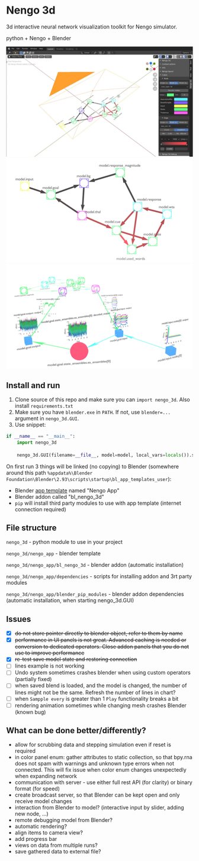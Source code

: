 # Nengo 3d

3d interactive neural network visualization toolkit for Nengo simulator.

python + Nengo + Blender

![imterface](images/semflu_overview_interface2.jpg)
![plot](images/semflu_overview.jpg)
![plot](images/semflu_goals_v2_charts_500.jpg)

## Install and run

1. Clone source of this repo and make sure you can `import nengo_3d`. Also install `requirements.txt`
2. Make sure you have `blender.exe` in `PATH`. If not, use `blender=...` argument in `nengo_3d.GUI`.
3. Use snippet:

```python
if __name__ == "__main__":
    import nengo_3d

    nengo_3d.GUI(filename=__file__, model=model, local_vars=locals()).start()
```

On first run 3 things will be linked (no copying) to Blender (somewhere around this
path `%appdata%\Blender Foundation\Blender\2.93\scripts\startup\bl_app_templates_user`):

- Blender [app template](https://docs.blender.org/manual/en/latest/advanced/app_templates.html) named "Nengo App"
- Blender addon called "bl_nengo_3d"
- `pip` will install third party modules to use with app template (internet connection required)

## File structure

`nengo_3d` - python module to use in your project

`nengo_3d/nengo_app` - blender template

`nengo_3d/nengo_app/bl_nengo_3d` - blender addon (automatic installation)

`nengo_3d/nengo_app/dependencies` - scripts for installing addon and 3rt party modules

`nengo_3d/nengo_app/blender_pip_modules` - blender addon dependencies (automatic installation, when starting
nengo_3d.GUI)

## Issues

- [x] ~~do not store pointer directly to blender object, refer to them by name~~
- [x] ~~performance in UI panels is not great. Advanced caching is needed or conversion to dedicated operators. Close
  addon panels that you do not use to improve performance~~
- [x] ~~re-test save model state and restoring connection~~
- [ ] lines example is not working
- [ ] Undo system sometimes crashes blender when using custom operators (partially fixed)
- [ ] when saved blend is loaded, and the model is changed, the number of lines might not be the same. Refresh the
  number of lines in chart?
- [ ] when `Sampple every` is greater than 1 `Play` functionality breaks a bit
- [ ] rendering animation sometimes while changing mesh crashes Blender (known bug)

## What can be done better/differently?

- allow for scrubbing data and stepping simulation even if reset is required
- in color panel enum: gather attributes to static collection, so that bpy.rna does not spam with warnings and unknown
  type errors when not connected. This will fix issue when color enum changes unexpectedly when expanding network
- communication with server - use either full rest API (for clarity) or binary format (for speed)
- create broadcast server, so that Blender can be kept open and only receive model changes
- interaction from Blender to model? (interactive input by slider, adding new node, ...)
- remote debugging model from Blender?
- automatic rendering?
- align items to camera view?
- add progress bar
- views on data from multiple runs? 
- save gathered data to external file?